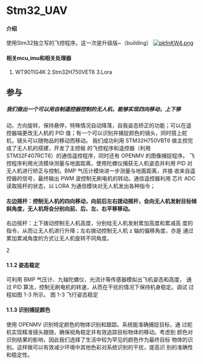 # Stm32_UAV

#### 介绍
使用Stm32独立写的飞控程序。这一次是升级版~（building）
[![pkfnKW4.png](https://s21.ax1x.com/2024/07/09/pkfnKW4.png)](https://imgse.com/i/pkfnKW4)
#### 相关mcu,imu和相关处理器
1. WT9011G4K
2.Stm32H750VET6
3.Lora

## 参与
##### 我们做出一个可以用自制遥控器控制的无人机，能够实现四向移动，上下移
动，方向旋转，保持悬停，特殊情况自动降落，自我姿态矫正的功能；可以在遥
控器端更改无人机的 PID 值；有一个可以识别并捕捉颜色的镜头，同时搭上舵
机，镜头可以随物品的移动而移动。
我们成功利用 STM32H750VBT6 做主控完成了无人机的搭建，开发了主控板
的飞控程序和遥控器（利用 STM32F407RCT6）的通信遥控程序，同时还有
OPENMV 的图像捕捉程序。
飞控程序利用光流模块测量与地面距离，使用陀螺仪捕获无人机姿态并利用
PID 对无人机进行矫正与控制，BMP 气压计模块进一步测量与地面距离，并接
收来自遥控器的信号，最终输出 PWM 波控制无刷电机的转动。通信遥控器利用
芯片 ADC 读取摇杆的状态，以 LORA 为通信模块对无人机发出各种指令；



#### 左边摇杆：控制无人机的四向移动，向前后左右拨动摇杆，会向无人机发射目标倾斜角度，无人机将会分别向前、后、左、右平移移动。
右边摇杆：上下拨动控制无人机高度，分别给无人机发射累加高度和累减高
度的指令，从而让无人机进行升降；左右拨动控制无人机 z 轴的偏移角度，亦是
通过累加累减角度的方式让无人机旋转不同角度。

2
#### 1.1.2 姿态稳定
可利用 BMP 气压计、九轴陀螺仪、光流计等传感器模拟出飞机姿态和高度，
通过 PID 算法，控制无刷电机的转速，从而在干扰的情况下保持机身稳定。调试
过程如图 1-3 所示。
图 1-3 飞行姿态稳定
#### 1.1.3 识别捕捉颜色
使用 OPENMV 识别特定颜色的物体识别和跟踪。系统能准确捕捉目标，通
过舵机实现精准镜头跟随，确保视角稳定并有效追踪目标物体的移动。考虑到
颜色对识别结果的影响，因此我们选择了生活中较为罕见的颜色作为最终目标
物体的识别。这样做可以有效减少环境中其他色彩对系统识别的干扰，提高识
别的准确性和稳定性。

